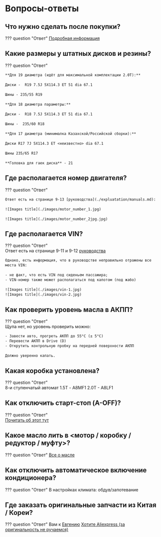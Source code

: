 # Вопросы-ответы


## Что нужно сделать после покупки?

??? question "Ответ"
    [Подробная информация](expluatation/new_car.md)

## Какие размеры у штатных дисков и резины?

??? question "Ответ"
    
    **Для 19 диаметра (идёт для максимальной комплектации 2.0T):**
    
    Диски -  R19 7.5J 5X114.3 ET 51 dia 67.1 
    
    Шины - 235/55 R19

    **Для 18 диаметра параметры:**
    
    Диски -  R18 7.5J 5X114.3 ET 51 dia 67.1

    Шины -  235/60 R18
    
    **Для 17 диаметра (минималка Казахской/Российской сборки):**
    
    Диски R17 7J 5X114.3 ET <неизвестно> dia 67.1 
    
    Шины 235/65 R17

    **Головка для гаек диска** - 21

## Где располагается номер двигателя?

??? question "Ответ"
    
    Ответ есть на странице 9-13 [руководства](./expluatation/manuals.md): 
    
    ![Images title](./images/motor_number_1.jpg)

    ![Images title](./images/motor_number_2jpg.jpg)

## Где располагается VIN?

??? question "Ответ"    
    Ответ есть на странице 9-11 и 9-12 [руководства](./expluatation/manuals.md)
    
    Однако, есть информация, что в руководстве неправильно отражены все места VIN:

    - не факт, что есть VIN под сиденьем пассажира;
    - VIN-номер также может располагаться под капотом (под жабо)
    
    ![Images title](./images/vin-1.jpg)
    ![Images title](./images/vin-2.jpg)

## Как проверить уровень масла в АКПП?

??? question "Ответ"  
    Щупа нет, но уровень проверить можно:

    - Завести авто, прогреть АКПП до 55°C (± 5°C)
    - Перевести АКПП в Drive (D)
    - Открутить контрольную пробку на передней поверхности АКПП
    
    Должно уверенно капать.

## Какая коробка установлена?
??? question "Ответ"  
    8-и ступенчатый автомат
    1.5Т - A8MF1 
    2.0T - A8LF1

## Как отключить старт-стоп (A-OFF)?
??? question "Ответ"  
    [Почитать об этот тут](improvement/start-stop-off.md)

## Какое масло лить в <мотор / коробку / редуктор / муфту>?

??? question "Ответ"
    [Все о масле](service/oil.md)

## Как отключить автоматическое включение кондиционера?

??? question "Ответ"
    В настройках климата: обдув/запотевание

## Где заказать оригинальные запчасти из Китая / Кореи?

??? question "Ответ"
    Вам к [Евгению](https://t.me/evgeen55)
    [Хотите Aliexpress (за оригинальность не ручаемся)](https://aliexpress.ru/store/1100367435?spm=a2g2w.detail.0.0.79a83699mxDeji&page=1&SearchText=kia)
    